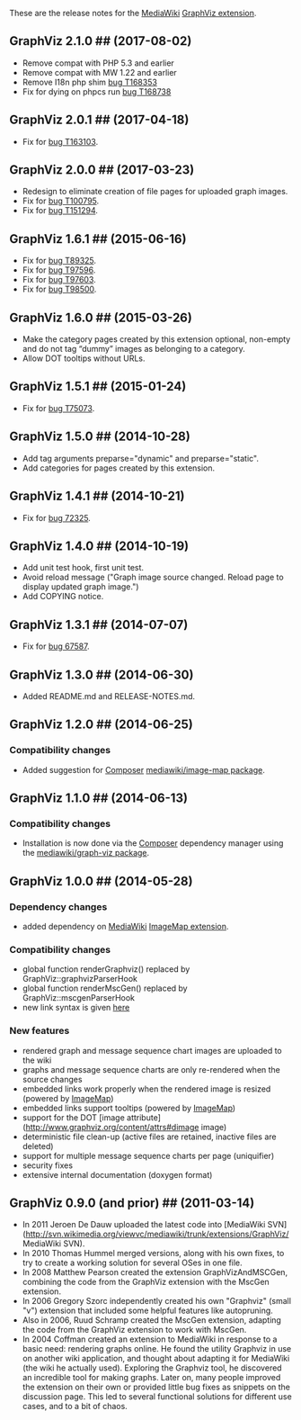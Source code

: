 These are the release notes for the [MediaWiki][mediawiki] [GraphViz extension][gv_ext].

## GraphViz 2.1.0 ## (2017-08-02)
* Remove compat with PHP 5.3 and earlier
* Remove compat with MW 1.22 and earlier
* Remove I18n php shim [bug T168353](https://phabricator.wikimedia.org/T168353)
* Fix for dying on phpcs run [bug T168738](https://phabricator.wikimedia.org/T168738)

## GraphViz 2.0.1 ## (2017-04-18)
* Fix for [bug T163103](https://phabricator.wikimedia.org/T163103).

## GraphViz 2.0.0 ## (2017-03-23)
* Redesign to eliminate creation of file pages for uploaded graph images.
* Fix for [bug T100795](https://phabricator.wikimedia.org/T100795).
* Fix for [bug T151294](https://phabricator.wikimedia.org/T151294).

## GraphViz 1.6.1 ## (2015-06-16)
* Fix for [bug T89325](https://phabricator.wikimedia.org/T89325).
* Fix for [bug T97596](https://phabricator.wikimedia.org/T97596).
* Fix for [bug T97603](https://phabricator.wikimedia.org/T97603).
* Fix for [bug T98500](https://phabricator.wikimedia.org/T98500).

## GraphViz 1.6.0 ## (2015-03-26)
* Make the category pages created by this extension optional, non-empty and do not tag “dummy” images as belonging to a category.
* Allow DOT tooltips without URLs.

## GraphViz 1.5.1 ## (2015-01-24)
* Fix for [bug T75073](https://phabricator.wikimedia.org/T75073).

## GraphViz 1.5.0 ## (2014-10-28)
* Add tag arguments preparse="dynamic" and preparse="static".
* Add categories for pages created by this extension.

## GraphViz 1.4.1 ## (2014-10-21)
* Fix for [bug 72325](https://bugzilla.wikimedia.org/show_bug.cgi?id=72325).

## GraphViz 1.4.0 ## (2014-10-19)
* Add unit test hook, first unit test.
* Avoid reload message ("Graph image source changed. Reload page to display updated graph image.")
* Add COPYING notice.

## GraphViz 1.3.1 ## (2014-07-07)
* Fix for [bug 67587](https://bugzilla.wikimedia.org/show_bug.cgi?id=67587).

## GraphViz 1.3.0 ## (2014-06-30)
* Added README.md and RELEASE-NOTES.md.

## GraphViz 1.2.0 ## (2014-06-25)

### Compatibility changes
* Added suggestion for [Composer][composer] [mediawiki/image-map package](https://packagist.org/packages/mediawiki/image-map).

## GraphViz 1.1.0 ## (2014-06-13)

### Compatibility changes
* Installation is now done via the [Composer][composer] dependency manager using the [mediawiki/graph-viz package](https://packagist.org/packages/mediawiki/graph-viz).

## GraphViz 1.0.0 ## (2014-05-28)

### Dependency changes
* added dependency on [MediaWiki][mediawiki] [ImageMap extension][image_map_ext].

### Compatibility changes
* global function renderGraphviz() replaced by GraphViz::graphvizParserHook
* global function renderMscGen() replaced by GraphViz::mscgenParserHook
* new link syntax is given [here](https://www.mediawiki.org/wiki/Extension:GraphViz#Links)

### New features
* rendered graph and message sequence chart images are uploaded to the wiki
* graphs and message sequence charts are only re-rendered when the source changes
* embedded links work properly when the rendered image is resized (powered by [ImageMap][image_map_ext])
* embedded links support tooltips (powered by [ImageMap][image_map_ext])
* support for the DOT [image attribute](http://www.graphviz.org/content/attrs#dimage image)
* deterministic file clean-up (active files are retained, inactive files are deleted)
* support for multiple message sequence charts per page (uniquifier)
* security fixes
* extensive internal documentation (doxygen format)

## GraphViz 0.9.0 (and prior) ## (2011-03-14)
* In 2011 Jeroen De Dauw uploaded the latest code into [MediaWiki SVN](http://svn.wikimedia.org/viewvc/mediawiki/trunk/extensions/GraphViz/ MediaWiki SVN).
* In 2010 Thomas Hummel merged versions, along with his own fixes, to try to create a working solution for several OSes in one file.
* In 2008 Matthew Pearson created the extension GraphVizAndMSCGen, combining the code from the GraphViz extension with the MscGen extension.
* In 2006 Gregory Szorc independently created his own "Graphviz" (small "v") extension that included some helpful features like autopruning.
* Also in 2006, Ruud Schramp created the MscGen extension, adapting the code from the GraphViz extension to work with MscGen.
* In 2004 Coffman created an extension to MediaWiki in response to a basic need: rendering graphs online. He found the utility Graphviz in use on another wiki application, and thought about adapting it for MediaWiki (the wiki he actually used). Exploring the Graphviz tool, he discovered an incredible tool for making graphs.  Later on, many people improved the extension on their own or provided little bug fixes as snippets on the discussion page. This led to several functional solutions for different use cases, and to a bit of chaos.

[mediawiki]: https://www.mediawiki.org/wiki/MediaWiki
[gv_ext]: https://www.mediawiki.org/wiki/Extension:GraphViz
[image_map_ext]: https://www.mediawiki.org/wiki/Extension:ImageMap
[composer]: http://getcomposer.org/

